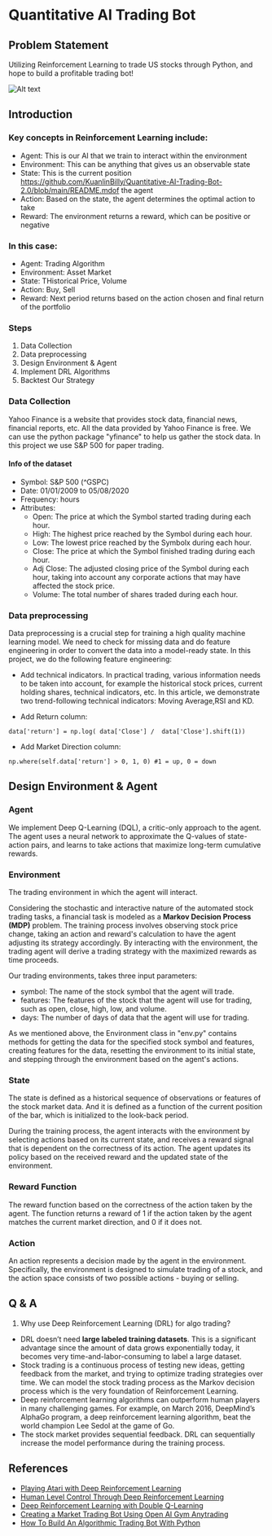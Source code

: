 # Quantitative AI Trading Bot
## Problem Statement
Utilizing Reinforcement Learning to trade US stocks through Python, and hope to build a profitable trading bot!

<img title="Trading Bot" alt="Alt text" src=" https://cdn.activestate.com/wp-content/uploads/2020/05/Trading_hero.jpg">

## Introduction
### Key concepts in Reinforcement Learning include:
* Agent: This is our AI that we train to interact within the environment
* Environment: This can be anything that gives us an observable state
* State: This is the current position https://github.com/KuanlinBilly/Quantitative-AI-Trading-Bot-2.0/blob/main/README.mdof the agent
* Action: Based on the state, the agent determines the optimal action to take
* Reward: The environment returns a reward, which can be positive or negative

### In this case:
* Agent: Trading Algorithm
* Environment: Asset Market
* State: THistorical Price, Volume
* Action: Buy, Sell 
* Reward: Next period returns based on the action chosen and final return of the portfolio

### Steps
1. Data Collection 
2. Data preprocessing
3. Design Environment & Agent
4. Implement DRL Algorithms
5. Backtest Our Strategy

### Data Collection 
Yahoo Finance is a website that provides stock data, financial news, financial reports, etc. All the data provided by Yahoo Finance is free. We can use the python package "yfinance" to help us gather the stock data. In this project we use S&P 500 for paper trading.
#### Info of the dataset
* Symbol: S&P 500 (^GSPC)
* Date: 01/01/2009 to 05/08/2020
* Frequency: hours
* Attributes:
    * Open: The price at which the Symbol started trading during each hour.
    * High: The highest price reached by the Symbol during each hour.
    * Low: The lowest price reached by the Symbolx during each hour.
    * Close: The price at which the Symbol finished trading during each hour.
    * Adj Close: The adjusted closing price of the Symbol during each hour, taking into account any corporate actions that may have affected the stock price.
    * Volume: The total number of shares traded during each hour.

### Data preprocessing
Data preprocessing is a crucial step for training a high quality machine learning model. We need to check for missing data and do feature engineering in order to convert the data into a model-ready state.
In this project, we do the following feature engineering: 
* Add technical indicators. In practical trading, various information needs to be taken into account, for example the historical stock prices, current holding shares, technical indicators, etc. In this article, we demonstrate two trend-following technical indicators: Moving Average,RSI and KD.

* Add Return column:   
```
data['return'] = np.log( data['Close'] /  data['Close'].shift(1))
```  
  
* Add Market Direction column:   
```
np.where(self.data['return'] > 0, 1, 0) #1 = up, 0 = down
```

## Design Environment & Agent

### Agent
We implement Deep Q-Learning (DQL), a critic-only approach to the agent. The agent uses a neural network to approximate the Q-values of state-action pairs, and learns to take actions that maximize long-term cumulative rewards.

### Environment
The trading environment in which the agent will interact.  

Considering the stochastic and interactive nature of the automated stock trading tasks, a financial task is modeled as a **Markov Decision Process (MDP)** problem. The training process involves observing stock price change, taking an action and reward's calculation to have the agent adjusting its strategy accordingly. By interacting with the environment, the trading agent will derive a trading strategy with the maximized rewards as time proceeds.

Our trading environments, takes three input parameters:
* symbol: The name of the stock symbol that the agent will trade.
* features: The features of the stock that the agent will use for trading, such as open, close, high, low, and volume.
* days: The number of days of data that the agent will use for trading.

As we mentioned above, the Environment class in "env.py" contains methods for getting the data for the specified stock symbol and features, creating features for the data, resetting the environment to its initial state, and stepping through the environment based on the agent's actions.

### State
The state is defined as a historical sequence of observations or features of the stock market data. And it is defined as a function of the current position of the bar, which is initialized to the look-back period.

During the training process, the agent interacts with the environment by selecting actions based on its current state, and receives a reward signal that is dependent on the correctness of its action. The agent updates its policy based on the received reward and the updated state of the environment.

### Reward Function

The reward function based on the correctness of the action taken by the agent. The function returns a reward of 1 if the action taken by the agent matches the current market direction, and 0 if it does not. 

### Action
An action represents a decision made by the agent in the environment. Specifically, the environment is designed to simulate trading of a stock, and the action space consists of two possible actions - buying or selling.


## Q & A
1. Why use Deep Reinforcement Learning (DRL) for algo trading?
* DRL doesn’t need **large labeled training datasets**. This is a significant advantage since the amount of data grows exponentially today, it becomes very time-and-labor-consuming to label a large dataset.
* Stock trading is a continuous process of testing new ideas, getting feedback from the market, and trying to optimize trading strategies over time. We can model the stock trading process as the Markov decision process which is the very foundation of Reinforcement Learning.
* Deep reinforcement learning algorithms can outperform human players in many challenging games. For example, on March 2016, DeepMind’s AlphaGo program, a deep reinforcement learning algorithm, beat the world champion Lee Sedol at the game of Go.
* The stock market provides sequential feedback. DRL can sequentially increase the model performance during the training process.

## References

- [Playing Atari with Deep Reinforcement Learning](https://arxiv.org/abs/1312.5602)
- [Human Level Control Through Deep Reinforcement Learning](https://deepmind.com/research/publications/human-level-control-through-deep-reinforcement-learning/)
- [Deep Reinforcement Learning with Double Q-Learning](https://arxiv.org/abs/1509.06461)
- [Creating a Market Trading Bot Using Open AI Gym Anytrading](https://analyticsindiamag.com/creating-a-market-trading-bot-using-open-ai-gym-anytrading/)
- [How To Build An Algorithmic Trading Bot With Python](https://www.activestate.com/blog/how-to-build-an-algorithmic-trading-bot/)
